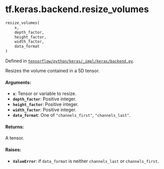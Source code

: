<div itemscope itemtype="http://developers.google.com/ReferenceObject">
<meta itemprop="name" content="tf.keras.backend.resize_volumes" />
</div>

# tf.keras.backend.resize_volumes

``` python
resize_volumes(
    x,
    depth_factor,
    height_factor,
    width_factor,
    data_format
)
```



Defined in [`tensorflow/python/keras/_impl/keras/backend.py`](https://www.tensorflow.org/code/tensorflow/python/keras/_impl/keras/backend.py).

Resizes the volume contained in a 5D tensor.

#### Arguments:

* <b>`x`</b>: Tensor or variable to resize.
* <b>`depth_factor`</b>: Positive integer.
* <b>`height_factor`</b>: Positive integer.
* <b>`width_factor`</b>: Positive integer.
* <b>`data_format`</b>: One of `"channels_first"`, `"channels_last"`.


#### Returns:

A tensor.


#### Raises:

* <b>`ValueError`</b>: if `data_format` is neither
        `channels_last` or `channels_first`.